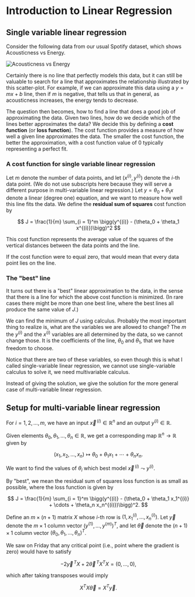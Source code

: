 # Introduction to Linear Regression

## Single variable linear regression

Consider the following data from our usual Spotify dataset, which shows Acousticness vs Energy.

![Acousticness vs Energy](../images/SpotifyLR.png)

Certainly there is no line that perfectly models this data, but it can still be valuable to search for a line that approximates the relationship illustrated by this scatter-plot.  For example, if we can approximate this data using a $y = mx + b$ line, then if $m$ is negative, that tells us that in general, as acousticness increases, the energy tends to decrease.

The question then becomes, how to find a line that does a good job of approximating the data.  Given two lines, how do we decide which of the lines better approximates the data?  We decide this by defining a **cost function** (or **loss function**).  The cost function provides a measure of how well a given line approximates the data.  The smaller the cost function, the better the approximation, with a cost function value of 0 typically representing a perfect fit.

### A cost function for single variable linear regression

Let $m$ denote the number of data points, and let $(x^{(i)}, y^{(i)})$ denote the $i$-th data point.  (We do not use subscripts here because they will serve a different purpose in multi-variable linear regression.)  Let $y = \theta_0 + \theta_1 x$ denote a linear (degree one) equation, and we want to measure how well this line fits the data.  We define the **residual sum of squares** cost function by 

$$
J = \frac{1}{m} \sum_{i = 1}^m \bigg(y^{(i)} - (\theta_0 + \theta_1 x^{(i)})\bigg)^2
$$

This cost function represents the average value of the squares of the vertical distances between the data points and the line.

If the cost function were to equal zero, that would mean that every data point lies on the line.

### The "best" line

It turns out there is a "best" linear approximation to the data, in the sense that there is a line for which the above cost function is minimized.  (In rare cases there might be more than one best line, where the best lines all produce the same value of $J$.)

We can find the minimum of $J$ using calculus.  Probably the most important thing to realize is, what are the variables we are allowed to change?  The $m$ the $y^{(i)}$ and the $x^{(i)}$ variables are all determined by the data, so we cannot change those.  It is the coefficients of the line, $\theta_0$ and $\theta_1$, that we have freedom to choose.

Notice that there are two of these variables, so even though this is what I called single-variable linear regression, we cannot use single-variable calculus to solve it, we need multivariable calculus.

Instead of giving the solution, we give the solution for the more general case of multi-variable linear regression.

## Setup for multi-variable linear regression
For $i = 1, 2, \ldots, m$, we have an input $\vec{x}^{\,(i)} \in \mathbb{R}^{n}$ and an output $y^{(i)} \in \mathbb{R}$.  

Given elements $\theta_0, \theta_1, \ldots, \theta_n \in \mathbb{R}$, we get a corresponding map $\mathbb{R}^n \rightarrow \mathbb{R}$ given by 

$$
(x_1, x_2, \ldots, x_n) \mapsto \theta_0 + \theta_1 x_1 + \cdots  + \theta_n x_n.
$$

We want to find the values of $\theta_i$ which best model $\vec{x}^{\,(i)} \leadsto y^{(i)}$.

By "best", we mean the residual sum of squares loss function is as small as possible, where the loss function is given by 

$$
J = \frac{1}{m} \sum_{i = 1}^m \bigg(y^{(i)} - (\theta_0 + \theta_1 x_1^{(i)} + \cdots  + \theta_n x_n^{(i)})\bigg)^2.
$$

Define an $m \times (n+1)$ matrix $X$ whose $i$-th row is $(1,  x_1^{(i)}, \ldots,  x_n^{(i)})$.  Let $\vec{y}$ denote the $m \times 1$ column vector $(y^{(1)}, \ldots, y^{(m)})^T$, and let $\vec{\theta}$ denote the $(n+1) \times 1$ column vector $(\theta_0, \theta_1, \ldots, \theta_n)^T$.

We saw on Friday that any critical point (i.e., point where the gradient is zero) would have to satisfy

$$
-2\vec{y}^{\,T} X  + 2 \vec{\theta}^{\,T}X^T X = (0,\ldots,0),
$$ 

which after taking transposes would imply

$$
X^T X \vec{\theta} = X^T \vec{y}.
$$